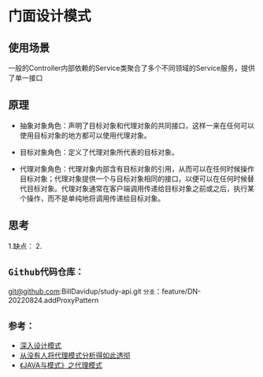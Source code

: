 # 门面设计模式

## 使用场景
一般的Controller内部依赖的Service类聚合了多个不同领域的Service服务，提供了单一接口

## 原理
- 抽象对象角色：声明了目标对象和代理对象的共同接口，这样一来在任何可以使用目标对象的地方都可以使用代理对象。

- 目标对象角色：定义了代理对象所代表的目标对象。

- 代理对象角色：代理对象内部含有目标对象的引用，从而可以在任何时候操作目标对象；代理对象提供一个与目标对象相同的接口，以便可以在任何时候替代目标对象。代理对象通常在客户端调用传递给目标对象之前或之后，执行某个操作，而不是单纯地将调用传递给目标对象。

## 思考
1.缺点：
2.

## `Github代码仓库：`
git@github.com:BillDavidup/study-api.git
`分支`：feature/DN-20220824.addProxyPattern
## `参考：`
- [深入设计模式](https://refactoringguru.cn/design-patterns/chain-of-responsibility)
- [从没有人将代理模式分析得如此透彻](https://zhuanlan.zhihu.com/p/426130872)
- [《JAVA与模式》之代理模式 ](https://www.cnblogs.com/java-my-life/archive/2012/04/23/2466712.html)